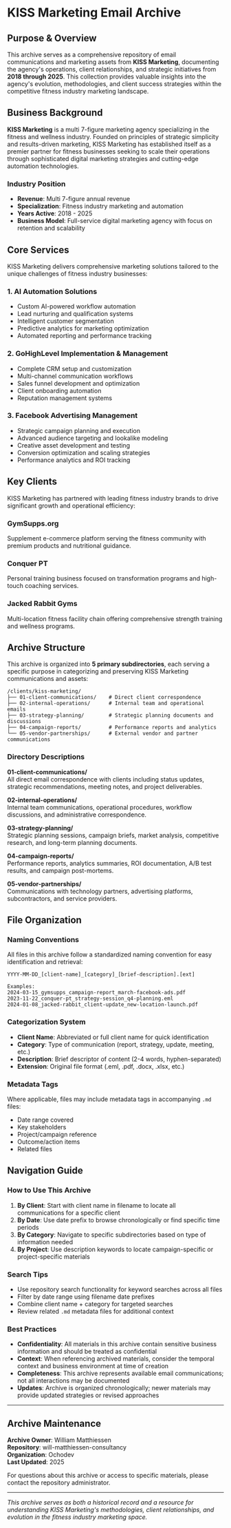 # KISS Marketing Email Archive

## Purpose & Overview

This archive serves as a comprehensive repository of email communications and marketing assets from **KISS Marketing**, documenting the agency's operations, client relationships, and strategic initiatives from **2018 through 2025**. This collection provides valuable insights into the agency's evolution, methodologies, and client success strategies within the competitive fitness industry marketing landscape.

## Business Background

**KISS Marketing** is a multi 7-figure marketing agency specializing in the fitness and wellness industry. Founded on principles of strategic simplicity and results-driven marketing, KISS Marketing has established itself as a premier partner for fitness businesses seeking to scale their operations through sophisticated digital marketing strategies and cutting-edge automation technologies.

### Industry Position
- **Revenue**: Multi 7-figure annual revenue
- **Specialization**: Fitness industry marketing and automation
- **Years Active**: 2018 - 2025
- **Business Model**: Full-service digital marketing agency with focus on retention and scalability

## Core Services

KISS Marketing delivers comprehensive marketing solutions tailored to the unique challenges of fitness industry businesses:

### 1. **AI Automation Solutions**
- Custom AI-powered workflow automation
- Lead nurturing and qualification systems
- Intelligent customer segmentation
- Predictive analytics for marketing optimization
- Automated reporting and performance tracking

### 2. **GoHighLevel Implementation & Management**
- Complete CRM setup and customization
- Multi-channel communication workflows
- Sales funnel development and optimization
- Client onboarding automation
- Reputation management systems

### 3. **Facebook Advertising Management**
- Strategic campaign planning and execution
- Advanced audience targeting and lookalike modeling
- Creative asset development and testing
- Conversion optimization and scaling strategies
- Performance analytics and ROI tracking

## Key Clients

KISS Marketing has partnered with leading fitness industry brands to drive significant growth and operational efficiency:

### **GymSupps.org**
Supplement e-commerce platform serving the fitness community with premium products and nutritional guidance.

### **Conquer PT**
Personal training business focused on transformation programs and high-touch coaching services.

### **Jacked Rabbit Gyms**
Multi-location fitness facility chain offering comprehensive strength training and wellness programs.

## Archive Structure

This archive is organized into **5 primary subdirectories**, each serving a specific purpose in categorizing and preserving KISS Marketing communications and assets:

```
/clients/kiss-marketing/
├── 01-client-communications/    # Direct client correspondence
├── 02-internal-operations/      # Internal team and operational emails
├── 03-strategy-planning/        # Strategic planning documents and discussions
├── 04-campaign-reports/         # Performance reports and analytics
└── 05-vendor-partnerships/      # External vendor and partner communications
```

### Directory Descriptions

**01-client-communications/**  
All direct email correspondence with clients including status updates, strategic recommendations, meeting notes, and project deliverables.

**02-internal-operations/**  
Internal team communications, operational procedures, workflow discussions, and administrative correspondence.

**03-strategy-planning/**  
Strategic planning sessions, campaign briefs, market analysis, competitive research, and long-term planning documents.

**04-campaign-reports/**  
Performance reports, analytics summaries, ROI documentation, A/B test results, and campaign post-mortems.

**05-vendor-partnerships/**  
Communications with technology partners, advertising platforms, subcontractors, and service providers.

## File Organization

### Naming Conventions

All files in this archive follow a standardized naming convention for easy identification and retrieval:

```
YYYY-MM-DD_[client-name]_[category]_[brief-description].[ext]

Examples:
2024-03-15_gymsupps_campaign-report_march-facebook-ads.pdf
2023-11-22_conquer-pt_strategy-session_q4-planning.eml
2024-01-08_jacked-rabbit_client-update_new-location-launch.pdf
```

### Categorization System

- **Client Name**: Abbreviated or full client name for quick identification
- **Category**: Type of communication (report, strategy, update, meeting, etc.)
- **Description**: Brief descriptor of content (2-4 words, hyphen-separated)
- **Extension**: Original file format (.eml, .pdf, .docx, .xlsx, etc.)

### Metadata Tags

Where applicable, files may include metadata tags in accompanying `.md` files:
- Date range covered
- Key stakeholders
- Project/campaign reference
- Outcome/action items
- Related files

## Navigation Guide

### How to Use This Archive

1. **By Client**: Start with client name in filename to locate all communications for a specific client
2. **By Date**: Use date prefix to browse chronologically or find specific time periods
3. **By Category**: Navigate to specific subdirectories based on type of information needed
4. **By Project**: Use description keywords to locate campaign-specific or project-specific materials

### Search Tips

- Use repository search functionality for keyword searches across all files
- Filter by date range using filename date prefixes
- Combine client name + category for targeted searches
- Review related `.md` metadata files for additional context

### Best Practices

- **Confidentiality**: All materials in this archive contain sensitive business information and should be treated as confidential
- **Context**: When referencing archived materials, consider the temporal context and business environment at time of creation
- **Completeness**: This archive represents available email communications; not all interactions may be documented
- **Updates**: Archive is organized chronologically; newer materials may provide updated strategies or revised approaches

---

## Archive Maintenance

**Archive Owner**: William Matthiessen  
**Repository**: will-matthiessen-consultancy  
**Organization**: Ochodev  
**Last Updated**: 2025

For questions about this archive or access to specific materials, please contact the repository administrator.

---

*This archive serves as both a historical record and a resource for understanding KISS Marketing's methodologies, client relationships, and evolution in the fitness industry marketing space.*
